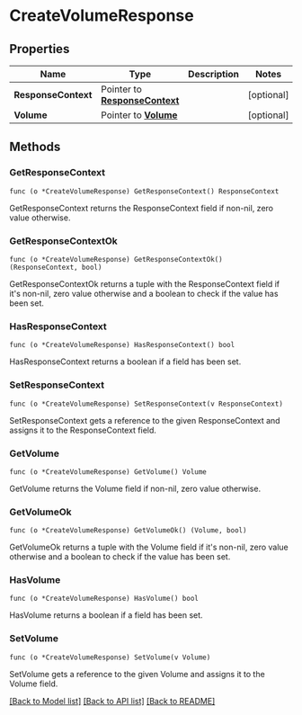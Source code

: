 # CreateVolumeResponse

## Properties

Name | Type | Description | Notes
------------ | ------------- | ------------- | -------------
**ResponseContext** | Pointer to [**ResponseContext**](ResponseContext.md) |  | [optional] 
**Volume** | Pointer to [**Volume**](Volume.md) |  | [optional] 

## Methods

### GetResponseContext

`func (o *CreateVolumeResponse) GetResponseContext() ResponseContext`

GetResponseContext returns the ResponseContext field if non-nil, zero value otherwise.

### GetResponseContextOk

`func (o *CreateVolumeResponse) GetResponseContextOk() (ResponseContext, bool)`

GetResponseContextOk returns a tuple with the ResponseContext field if it's non-nil, zero value otherwise
and a boolean to check if the value has been set.

### HasResponseContext

`func (o *CreateVolumeResponse) HasResponseContext() bool`

HasResponseContext returns a boolean if a field has been set.

### SetResponseContext

`func (o *CreateVolumeResponse) SetResponseContext(v ResponseContext)`

SetResponseContext gets a reference to the given ResponseContext and assigns it to the ResponseContext field.

### GetVolume

`func (o *CreateVolumeResponse) GetVolume() Volume`

GetVolume returns the Volume field if non-nil, zero value otherwise.

### GetVolumeOk

`func (o *CreateVolumeResponse) GetVolumeOk() (Volume, bool)`

GetVolumeOk returns a tuple with the Volume field if it's non-nil, zero value otherwise
and a boolean to check if the value has been set.

### HasVolume

`func (o *CreateVolumeResponse) HasVolume() bool`

HasVolume returns a boolean if a field has been set.

### SetVolume

`func (o *CreateVolumeResponse) SetVolume(v Volume)`

SetVolume gets a reference to the given Volume and assigns it to the Volume field.


[[Back to Model list]](../README.md#documentation-for-models) [[Back to API list]](../README.md#documentation-for-api-endpoints) [[Back to README]](../README.md)


